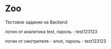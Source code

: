 # Zoo
Тестовое задание на Backend

логин от аналитика test, 
пароль - test123123

логин от смотрителя - smot, 
пароль - test123123

